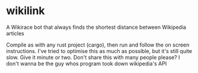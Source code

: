 # wikilink
A Wikirace bot that always finds the shortest distance between Wikipedia articles

Compile as with any rust project (cargo), then run and follow the on screen instructions.
I've tried to optimise this as much as possible, but it's still quite slow. Give it minute or two.
Don't share this with many people please? I don't wanna be the guy whos program took down wikipedia's API
